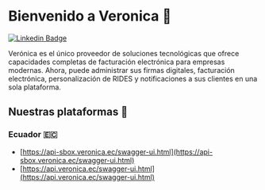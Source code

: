 # Bienvenido a Veronica 👋

[![Linkedin Badge](https://img.shields.io/badge/-RolandoPalermo-blue?style=flat-square&logo=Linkedin&logoColor=white&link=https://www.linkedin.com/company/veronica-ec/)](https://www.linkedin.com/company/veronica-ec/)

Verónica es el único proveedor de soluciones tecnológicas que ofrece capacidades completas de facturación electrónica para empresas modernas. Ahora, puede administrar sus firmas digitales, facturación electrónica, personalización de RIDES y notificaciones a sus clientes en una sola plataforma.

## Nuestras plataformas 🚀

### Ecuador 🇪🇨
- [https://api-sbox.veronica.ec/swagger-ui.html](https://api-sbox.veronica.ec/swagger-ui.html)
- [https://api.veronica.ec/swagger-ui.html](https://api.veronica.ec/swagger-ui.html)
